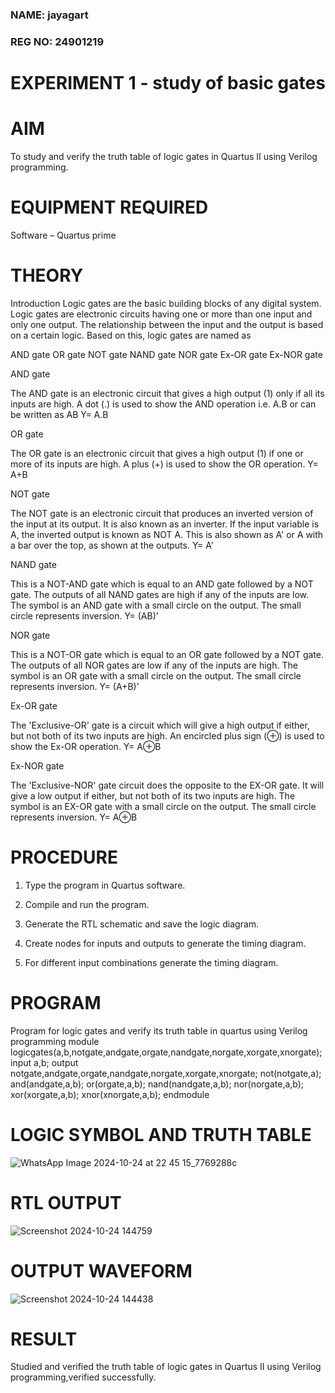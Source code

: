 ### NAME: jayagart
### REG NO: 24901219
# EXPERIMENT 1 - study of basic gates

# AIM

To study and verify the truth table of logic gates in Quartus II using Verilog programming.

# EQUIPMENT REQUIRED

Software – Quartus prime 

# THEORY

Introduction Logic gates are the basic building blocks of any digital system. Logic gates are electronic circuits having one or more than one input and only one output. The relationship between the input and the output is based on a certain logic. Based on this, logic gates are named as

AND gate OR gate NOT gate NAND gate NOR gate Ex-OR gate Ex-NOR gate

AND gate

The AND gate is an electronic circuit that gives a high output (1) only if all its inputs are high. A dot (.) is used to show the AND operation i.e. A.B or can be written as AB
Y= A.B

OR gate

The OR gate is an electronic circuit that gives a high output (1) if one or more of its inputs are high. A plus (+) is used to show the OR operation.
Y= A+B

NOT gate

The NOT gate is an electronic circuit that produces an inverted version of the input at its output. It is also known as an inverter. If the input variable is A, the inverted output is known as NOT A. This is also shown as A' or A with a bar over the top, as shown at the outputs.
Y= A'

NAND gate

This is a NOT-AND gate which is equal to an AND gate followed by a NOT gate. The outputs of all NAND gates are high if any of the inputs are low. The symbol is an AND gate with a small circle on the output. The small circle represents inversion.
Y= (AB)’

NOR gate

This is a NOT-OR gate which is equal to an OR gate followed by a NOT gate. The outputs of all NOR gates are low if any of the inputs are high. The symbol is an OR gate with a small circle on the output. The small circle represents inversion.
Y= (A+B)’

Ex-OR gate

The 'Exclusive-OR' gate is a circuit which will give a high output if either, but not both of its two inputs are high. An encircled plus sign (⊕) is used to show the Ex-OR operation.
Y= A⊕B

Ex-NOR gate

The 'Exclusive-NOR' gate circuit does the opposite to the EX-OR gate. It will give a low output if either, but not both of its two inputs are high. The symbol is an EX-OR gate with a small circle on the output. The small circle represents inversion.
Y= A⊕B

# PROCEDURE

1.	Type the program in Quartus software.

2.	Compile and run the program.

3.	Generate the RTL schematic and save the logic diagram.

4.	Create nodes for inputs and outputs to generate the timing diagram.

5.	For different input combinations generate the timing diagram.


# PROGRAM

 Program for logic gates and verify its truth table in quartus using Verilog programming
 module logicgates(a,b,notgate,andgate,orgate,nandgate,norgate,xorgate,xnorgate);
 input a,b;
 output notgate,andgate,orgate,nandgate,norgate,xorgate,xnorgate;
 not(notgate,a);
 and(andgate,a,b);
 or(orgate,a,b);
 nand(nandgate,a,b);
 nor(norgate,a,b);
 xor(xorgate,a,b);
 xnor(xnorgate,a,b);
 endmodule

 
 
# LOGIC SYMBOL AND TRUTH TABLE
![WhatsApp Image 2024-10-24 at 22 45 15_7769288c](https://github.com/user-attachments/assets/f2737a52-4565-43cf-9f71-76949e2de174)


# RTL OUTPUT
![Screenshot 2024-10-24 144759](https://github.com/user-attachments/assets/cb82a4b5-590a-4d44-94be-fa978ec2e6e8)






# OUTPUT WAVEFORM
![Screenshot 2024-10-24 144438](https://github.com/user-attachments/assets/917665ec-0f26-4072-a5a6-935b1022d164)



# RESULT

 Studied and verified the truth table of logic gates in Quartus II using Verilog programming,verified successfully.


